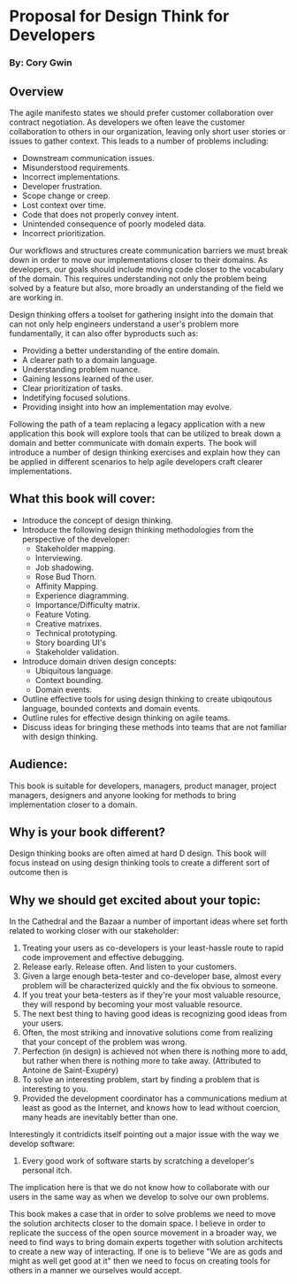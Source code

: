 # Proposal for Design Think for Developers
### By: Cory Gwin

## Overview
The agile manifesto states we should prefer customer collaboration over contract negotiation. As developers we often leave the customer collaboration to others in our organization, leaving only short user stories or issues to gather context. This leads to a number of problems including:

- Downstream communication issues.
- Misunderstood requirements.
- Incorrect implementations.
- Developer frustration.
- Scope change or creep. 
- Lost context over time.
- Code that does not properly convey intent.
- Unintended consequence of poorly modeled data.
- Incorrect prioritization.

Our workflows and structures create communication barriers we must break down in order to move our implementations closer to their domains. As developers, our goals should include moving code closer to the vocabulary of the domain. This requires understanding not only the problem being solved by a feature but also, more broadly an understanding of the field we are working in.

Design thinking offers a toolset for gathering insight into the domain that can not only help engineers understand a user's problem more fundamentally, it can also offer byproducts such as:

- Providing a better understanding of the entire domain.
- A clearer path to a domain language.
- Understanding problem nuance.
- Gaining lessons learned of the user.
- Clear prioritization of tasks.
- Indetifying focused solutions.
- Providing insight into how an implementation may evolve.

Following the path of a team replacing a legacy application with a new application this book will explore tools that can be utilized to break down a domain and better communicate with domain experts. The book will introduce a number of design thinking exercises and explain how they can be applied in different scenarios to help agile developers craft clearer implementations.

## What this book will cover:

- Introduce the concept of design thinking.
- Introduce the following design thinking methodologies from the perspective of the developer:
	- Stakeholder mapping.
	- Interviewing.
	- Job shadowing.
	- Rose Bud Thorn.
	- Affinity Mapping.
	- Experience diagramming.
	- Importance/Difficulty matrix.
	- Feature Voting.
	- Creative matrixes.
	- Technical prototyping.
	- Story boarding UI's
	- Stakeholder validation.
- Introduce domain driven design concepts:
	- Ubiquitous language.
	- Context bounding.
	- Domain events.
- Outline effective tools for using design thinking to create ubiqoutous language, bounded contexts and domain events.
- Outline rules for effective design thinking on agile teams.
- Discuss ideas for bringing these methods into teams that are not familiar with design thinking.

## Audience:
This book is suitable for developers, managers, product manager, project managers, designers and anyone looking for methods to bring implementation closer to a domain.

## Why is your book different?

Design thinking books are often aimed at hard D design. This book will focus instead on using design thinking tools to create a different sort of outcome then is 


## Why we should get excited about your topic:

In the Cathedral and the Bazaar a number of important ideas where set forth related to working closer with our stakeholder:

1. Treating your users as co-developers is your least-hassle route to rapid code improvement and effective debugging.
1. Release early. Release often. And listen to your customers.
1. Given a large enough beta-tester and co-developer base, almost every problem will be characterized quickly and the fix obvious to someone.
1. If you treat your beta-testers as if they're your most valuable resource, they will respond by becoming your most valuable resource.
1. The next best thing to having good ideas is recognizing good ideas from your users. 
1. Often, the most striking and innovative solutions come from realizing that your concept of the problem was wrong.
1. Perfection (in design) is achieved not when there is nothing more to add, but rather when there is nothing more to take away. (Attributed to Antoine de Saint-Exupéry)
1. To solve an interesting problem, start by finding a problem that is interesting to you.
1. Provided the development coordinator has a communications medium at least as good as the Internet, and knows how to lead without coercion, many heads are inevitably better than one.

Interestingly it contridicts itself pointing out a major issue with the way we develop software:

1. Every good work of software starts by scratching a developer's personal itch.

The implication here is that we do not know how to collaborate with our users in the same way as when we develop to solve our own problems. 

This book makes a case that in order to solve problems we need to move the solution architects closer to the domain space. I believe in order to replicate the success of the open source movement in a broader way, we need to find ways to bring domain experts together with solution architects to create a new way of interacting. If one is to believe "We are as gods and might as well get good at it" then we need to focus on creating tools for others in a manner we ourselves would accept.

 